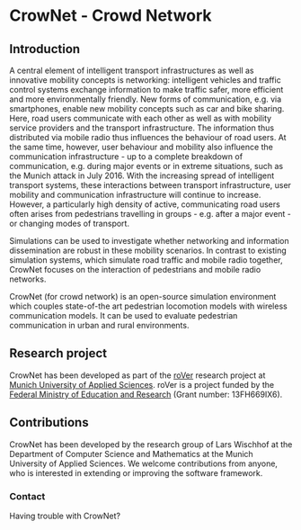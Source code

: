 # CrowNet - **Crow**d **Net**work

## Introduction

A central element of intelligent transport infrastructures as well as innovative mobility concepts is networking: intelligent vehicles and traffic control systems exchange information to make traffic safer, more efficient and more environmentally friendly. New forms of communication, e.g. via smartphones, enable new mobility concepts such as car and bike sharing. Here, road users communicate with each other as well as with mobility service providers and the transport infrastructure. The information thus distributed via mobile radio thus influences the behaviour of road users. At the same time, however, user behaviour and mobility also influence the communication infrastructure - up to a complete breakdown of communication, e.g. during major events or in extreme situations, such as the Munich attack in July 2016. With the increasing spread of intelligent transport systems, these interactions between transport infrastructure, user mobility and communication infrastructure will continue to increase. However, a particularly high density of active, communicating road users often arises from pedestrians travelling in groups - e.g. after a major event - or changing modes of transport.

Simulations can be used to investigate whether networking and information dissemination are robust in these mobility scenarios. In contrast to existing simulation systems, which simulate road traffic and mobile radio together, CrowNet focuses on the interaction of pedestrians and mobile radio networks. 

CrowNet (for crowd network) is an open-source simulation environment which
couples state-of-the art pedestrian locomotion models with wireless
communication models. It can be used to evaluate pedestrian communication
in urban and rural environments.

## Research project
CrowNet has been developed as part of the [roVer](https://www.hm.edu/allgemein/forschung_entwicklung/forschungsprojekte/projektdetails/wischhof/wischhof_koester_rover.de.html) research project at [Munich University of Applied Sciences](https://www.hm.edu/en/index.en.html).
roVer is a project funded by the [Federal Ministry of Education and Research](https://www.bmbf.de/) (Grant number: 13FH669IX6).

## Contributions

CrowNet has been developed by the research group of Lars Wischhof at the Department of Computer Science and Mathematics at the Munich University of Applied Sciences. We welcome contributions from anyone, who is interested in extending or improving the software framework.

###  Contact

Having trouble with CrowNet? 
